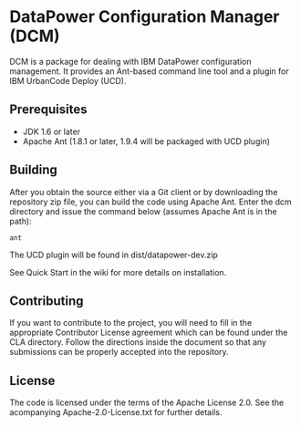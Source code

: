 # DataPower Configuration Manager (DCM)

DCM is a package for dealing with IBM DataPower configuration management.
It provides an Ant-based command line tool and a plugin for IBM UrbanCode 
Deploy (UCD).

## Prerequisites

* JDK 1.6 or later
* Apache Ant (1.8.1 or later, 1.9.4 will be packaged with UCD plugin)

## Building

After you obtain the source either via a Git client or by downloading the repository zip file,
you can build the code using Apache Ant. Enter the dcm directory and issue the command below (assumes
Apache Ant is in the path):

    ant

The UCD plugin will be found in dist/datapower-dev.zip

See Quick Start in the wiki for more details on installation.

## Contributing

If you want to contribute to the project, you will need to fill in the appropriate Contributor 
License agreement which can be found under the CLA directory. Follow the directions inside the
document so that any submissions can be properly accepted into the repository.

## License

The code is licensed under the terms of the Apache License 2.0. See the acompanying Apache-2.0-License.txt
for further details.
